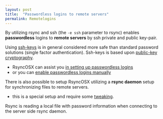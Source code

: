 ```yaml
---
layout: post
title:  "Passwordless logins to remote servers"
permalink: Remotelogins
---
```


By utilizing rsync and ssh (the `-e ssh` parameter to rsync) enables **passwordless** logins to **remote servers** by ssh private and public key-pair.

Using [ssh-keys](https://wiki.archlinux.org/index.php/SSH_keys) is in general considered more safe than standard password solutions (single factor authentication). Ssh-keys is based upon [public-key cryptography](https://en.wikipedia.org/wiki/Public-key_cryptography).

- RsyncOSX can assist you [in setting up passwordless logins](/ssh)
- or you can [enable passwordless logins manually](/PasswordlessLogin)

There is also possible to setup RsyncOSX utilizing a **rsync daemon** setup for synchronizing files to remote servers.

- this is a special setup and require some [tweaking](/Rsyncdaemon).

Rsync is reading a local file with password information when connecting to the server side rsync daemon.
